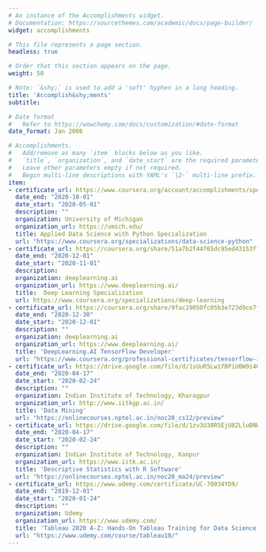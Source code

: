 ```yaml
---
# An instance of the Accomplishments widget.
# Documentation: https://sourcethemes.com/academic/docs/page-builder/
widget: accomplishments

# This file represents a page section.
headless: true

# Order that this section appears on the page.
weight: 50

# Note: `&shy;` is used to add a 'soft' hyphen in a long heading.
title: 'Accomplish&shy;ments'
subtitle:

# Date format
#   Refer to https://wowchemy.com/docs/customization/#date-format
date_format: Jan 2006

# Accomplishments.
#   Add/remove as many `item` blocks below as you like.
#   `title`, `organization`, and `date_start` are the required parameters.
#   Leave other parameters empty if not required.
#   Begin multi-line descriptions with YAML's `|2-` multi-line prefix.
item:
- certificate_url: https://www.coursera.org/account/accomplishments/specialization/certificate/9F9CUTAYF6T4
  date_end: "2020-10-01"
  date_start: "2020-05-01"
  description: ""
  organization: University of Michigan  
  organization_url: https://umich.edu/ 
  title: Applied Data Science with Python Specialization
  url: "https://www.coursera.org/specializations/data-science-python"
- certificate_url: https://coursera.org/share/51a7b2f44f65dc95ed43153ff8f355cb
  date_end: "2020-12-01"
  date_start: "2020-11-01"
  description: 
  organization: deeplearning.ai
  organization_url: https://www.deeplearning.ai/
  title:  Deep Learning Specialization
  url: https://www.coursera.org/specializations/deep-learning
- certificate_url: https://coursera.org/share/9fac19050fc05b3e723d9ce7f3eaf1e4
  date_end: "2020-12-30"
  date_start: "2020-12-01"
  description: ""
  organization: deeplearning.ai
  organization_url: https://www.deeplearning.ai/
  title: 'DeepLearning.AI TensorFlow Developer'
  url: "https://www.coursera.org/professional-certificates/tensorflow-in-practice"
- certificate_url: https://drive.google.com/file/d/1sUuR5Lw1fBPiU0W9i4OrCtZCIbtmtV-H/view?usp=sharing
  date_end: "2020-04-17"
  date_start: "2020-02-24"
  description: ""
  organization: Indian Institute of Technology, Kharagpur
  organization_url: http://www.iitkgp.ac.in/
  title: 'Data Mining'
  url: "https://onlinecourses.nptel.ac.in/noc20_cs12/preview"
- certificate_url: https://drive.google.com/file/d/1zv3U38R5EjU82LluBNW9vtICVoihK0oV/view?usp=sharing
  date_end: "2020-04-17"
  date_start: "2020-02-24"
  description: ""
  organization: Indian Institute of Technology, Kanpur 
  organization_url: https://www.iitk.ac.in/
  title: 'Descriptive Statistics with R Software'
  url: "https://onlinecourses.nptel.ac.in/noc20_ma24/preview"
- certificate_url: https://www.udemy.com/certificate/UC-7Q034YD9/
  date_end: "2019-12-01"
  date_start: "2020-01-24"
  description: ""
  organization: Udemy 
  organization_url: https://www.udemy.com/
  title: 'Tableau 2020 A-Z: Hands-On Tableau Training for Data Science'
  url: "https://www.udemy.com/course/tableau10/"    
---
```


